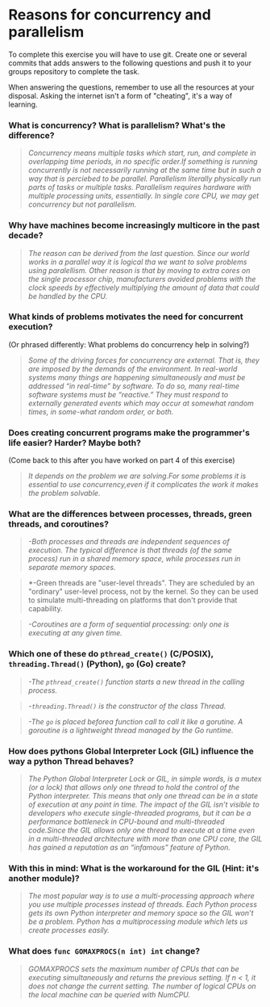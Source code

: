 # Reasons for concurrency and parallelism


To complete this exercise you will have to use git. Create one or several commits that adds answers to the following questions and push it to your groups repository to complete the task.

When answering the questions, remember to use all the resources at your disposal. Asking the internet isn't a form of "cheating", it's a way of learning.

 ### What is concurrency? What is parallelism? What's the difference?
 > *Concurrency means multiple tasks which start, run, and complete in overlapping time periods, in no specific order.If something is running concurrently is not necessarily running at the same time but in such a way that is perciebed to be parallel. Parallelism literally physically run parts of tasks or multiple tasks. Parallelism requires hardware with multiple processing units, essentially. In single core CPU, we may get concurrency but not parallelism.*
 
 ### Why have machines become increasingly multicore in the past decade?
 > *The reason can be derived from the last question. Since our world works in a parallel way it is logical tha we want to solve problems using paralellism. Other reason is that by moving to extra cores on the single processor chip, manufacturers avoided problems with the clock speeds by effectively multiplying the amount of data that could be handled by the CPU.*

 ### What kinds of problems motivates the need for concurrent execution?
 (Or phrased differently: What problems do concurrency help in solving?)
 > *Some of the driving forces for concurrency are external. That is, they are imposed by the demands of the environment. In real-world systems many things are happening simultaneously and must be addressed “in real-time” by software. To do so, many real-time software systems must be “reactive.” They must respond to externally generated events which may occur at somewhat random times, in some-what random order, or both.*
 
 ### Does creating concurrent programs make the programmer's life easier? Harder? Maybe both?
 (Come back to this after you have worked on part 4 of this exercise)
 > *It depends on the problem we are solving.For some problems it is essential to use concurrency,even if it complicates the work it makes the problem solvable.*
 
 ### What are the differences between processes, threads, green threads, and coroutines?
 > *-Both processes and threads are independent sequences of execution. The typical difference is that threads (of the same process) run in a shared memory space, while processes run in separate memory spaces.*

 > *-Green threads are "user-level threads". They are scheduled by an "ordinary" user-level process, not by the kernel. So they can be used to simulate multi-threading on platforms that don't provide that capability.

 > *-Coroutines are a form of sequential processing: only one is executing at any given time.*
 
 ### Which one of these do `pthread_create()` (C/POSIX), `threading.Thread()` (Python), `go` (Go) create?
 > *-The `pthread_create()` function starts a new thread in the calling process.*

 > *-`threading.Thread()` is the constructor of the class Thread.*
 
 > *-The `go` is placed beforea function call to call it like a gorutine. A goroutine is a lightweight thread managed by the Go runtime.*
 
 ### How does pythons Global Interpreter Lock (GIL) influence the way a python Thread behaves?
 > *The Python Global Interpreter Lock or GIL, in simple words, is a mutex (or a lock) that allows only one thread to hold the control of the Python interpreter.
 This means that only one thread can be in a state of execution at any point in time. The impact of the GIL isn’t visible to developers who execute single-threaded programs, but it can be a performance bottleneck in CPU-bound and multi-threaded code.Since the GIL allows only one thread to execute at a time even in a multi-threaded architecture with more than one CPU core, the GIL has gained a reputation as an “infamous” feature of Python.*
 
 ### With this in mind: What is the workaround for the GIL (Hint: it's another module)?
 > *The most popular way is to use a multi-processing approach where you use multiple processes instead of threads. Each Python process gets its own Python interpreter and memory space so the GIL won’t be a problem. Python has a multiprocessing module which lets us create processes easily.*
 
 ### What does `func GOMAXPROCS(n int) int` change? 
 > *GOMAXPROCS sets the maximum number of CPUs that can be executing simultaneously and returns the previous setting. If n < 1, it does not change the current setting. The number of logical CPUs on the local machine can be queried with NumCPU.*
